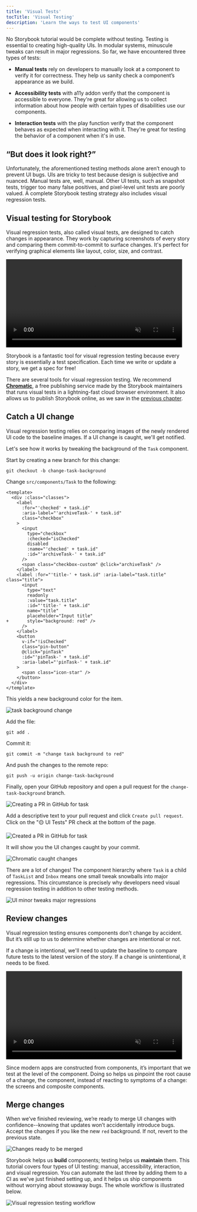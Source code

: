 ```yaml
---
title: 'Visual Tests'
tocTitle: 'Visual Testing'
description: 'Learn the ways to test UI components'
---
```


No Storybook tutorial would be complete without testing. Testing is essential to creating high-quality UIs. In modular systems, minuscule tweaks can result in major regressions. So far, we have encountered three types of tests:

- **Manual tests** rely on developers to manually look at a component to verify it for correctness. They help us sanity check a component’s appearance as we build.

- **Accessibility tests** with a11y addon verify that the component is accessible to everyone. They're great for allowing us to collect information about how people with certain types of disabilities use our components.

- **Interaction tests** with the play function verify that the component behaves as expected when interacting with it. They're great for testing the behavior of a component when it's in use.

## “But does it look right?”

Unfortunately, the aforementioned testing methods alone aren’t enough to prevent UI bugs. UIs are tricky to test because design is subjective and nuanced. Manual tests are, well, manual. Other UI tests, such as snapshot tests, trigger too many false positives, and pixel-level unit tests are poorly valued. A complete Storybook testing strategy also includes visual regression tests.

## Visual testing for Storybook

Visual regression tests, also called visual tests, are designed to catch changes in appearance. They work by capturing screenshots of every story and comparing them commit-to-commit to surface changes. It's perfect for verifying graphical elements like layout, color, size, and contrast.

<video autoPlay muted playsInline loop style="width:480px; margin: 0 auto;">
  <source
    src="/intro-to-storybook/visual-regression-testing.mp4"
    type="video/mp4"
  />
</video>

Storybook is a fantastic tool for visual regression testing because every story is essentially a test specification. Each time we write or update a story, we get a spec for free!

There are several tools for visual regression testing. We recommend [**Chromatic**](https://www.chromatic.com/?utm_source=storybook_website&utm_medium=link&utm_campaign=storybook), a free publishing service made by the Storybook maintainers that runs visual tests in a lightning-fast cloud browser environment. It also allows us to publish Storybook online, as we saw in the [previous chapter](/intro-to-storybook/vue/en/deploy/).

## Catch a UI change

Visual regression testing relies on comparing images of the newly rendered UI code to the baseline images. If a UI change is caught, we'll get notified.

Let's see how it works by tweaking the background of the `Task` component.

Start by creating a new branch for this change:

```shell
git checkout -b change-task-background
```

Change `src/components/Task` to the following:

```diff:title=src/components/Task.vue
<template>
  <div :class="classes">
    <label
      :for="'checked' + task.id"
      :aria-label="'archiveTask-' + task.id"
      class="checkbox"
    >
      <input
        type="checkbox"
        :checked="isChecked"
        disabled
        :name="'checked' + task.id"
        :id="'archiveTask-' + task.id"
      />
      <span class="checkbox-custom" @click="archiveTask" />
    </label>
    <label :for="'title-' + task.id" :aria-label="task.title" class="title">
      <input
        type="text"
        readonly
        :value="task.title"
        :id="'title-' + task.id"
        name="title"
        placeholder="Input title"
+       style="background: red" />
      />
    </label>
    <button
      v-if="!isChecked"
      class="pin-button"
      @click="pinTask"
      :id="'pinTask-' + task.id"
      :aria-label="'pinTask-' + task.id"
    >
      <span class="icon-star" />
    </button>
  </div>
</template>
```

This yields a new background color for the item.

![task background change](/intro-to-storybook/chromatic-task-change.png)

Add the file:

```shell
git add .
```

Commit it:

```shell
git commit -m "change task background to red"
```

And push the changes to the remote repo:

```shell
git push -u origin change-task-background
```

Finally, open your GitHub repository and open a pull request for the `change-task-background` branch.

![Creating a PR in GitHub for task](/github/pull-request-background.png)

Add a descriptive text to your pull request and click `Create pull request`. Click on the "🟡 UI Tests" PR check at the bottom of the page.

![Created a PR in GitHub for task](/github/pull-request-background-ok.png)

It will show you the UI changes caught by your commit.

![Chromatic caught changes](/intro-to-storybook/chromatic-catch-changes.png)

There are a lot of changes! The component hierarchy where `Task` is a child of `TaskList` and `Inbox` means one small tweak snowballs into major regressions. This circumstance is precisely why developers need visual regression testing in addition to other testing methods.

![UI minor tweaks major regressions](/intro-to-storybook/minor-major-regressions.gif)

## Review changes

Visual regression testing ensures components don’t change by accident. But it’s still up to us to determine whether changes are intentional or not.

If a change is intentional, we'll need to update the baseline to compare future tests to the latest version of the story. If a change is unintentional, it needs to be fixed.

<video autoPlay muted playsInline loop style="width:480px; margin: 0 auto;">
  <source
    src="/intro-to-storybook/website-workflow-review-merge-optimized.mp4"
    type="video/mp4"
  />
</video>

Since modern apps are constructed from components, it’s important that we test at the level of the component. Doing so helps us pinpoint the root cause of a change, the component, instead of reacting to symptoms of a change: the screens and composite components.

## Merge changes

When we’ve finished reviewing, we’re ready to merge UI changes with confidence--knowing that updates won’t accidentally introduce bugs. Accept the changes if you like the new `red` background. If not, revert to the previous state.

![Changes ready to be merged](/intro-to-storybook/chromatic-review-finished.png)

Storybook helps us **build** components; testing helps us **maintain** them. This tutorial covers four types of UI testing: manual, accessibility, interaction, and visual regression. You can automate the last three by adding them to a CI as we've just finished setting up, and it helps us ship components without worrying about stowaway bugs. The whole workflow is illustrated below.

![Visual regression testing workflow](/intro-to-storybook/cdd-review-workflow.png)
